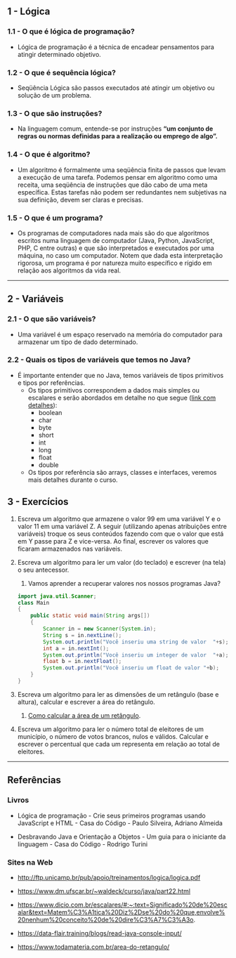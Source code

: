 ## 1 - Lógica

### 1.1 - O que é lógica de programação?

* Lógica de programação é a técnica de encadear pensamentos para atingir determinado objetivo.

### 1.2 - O que é sequência lógica?

* Seqüência Lógica são passos executados até atingir um objetivo ou solução de um problema.

### 1.3 - O que são instruções?

* Na linguagem comum, entende-se por instruções **“um conjunto de regras ou normas definidas para a realização ou emprego de algo”.**

### 1.4 - O que é algoritmo?

* Um algoritmo é formalmente uma seqüência finita de passos que levam a execução de uma tarefa. Podemos pensar em algoritmo como uma receita, uma seqüência de instruções que dão cabo de uma meta específica. Estas tarefas não podem ser redundantes nem subjetivas na sua definição, devem ser claras e precisas.

### 1.5 - O que é um programa?

* Os programas de computadores nada mais são do que algoritmos escritos numa linguagem de computador (Java, Python, JavaScript, PHP, C entre outras) e que são interpretados e executados por uma máquina, no caso um computador. Notem que dada esta interpretação rigorosa, um programa é por natureza muito específico e rígido em relação aos algoritmos da vida real.

<hr/>

## 2 - Variáveis

### 2.1 - O que são variáveis?

* Uma variável é um espaço reservado na memória do computador para armazenar um tipo de dado determinado.

### 2.2 - Quais os tipos de variáveis que temos no Java?

* É importante entender que no Java, temos variáveis de tipos primitivos e tipos por referências.
    * Os tipos primitivos correspondem a dados mais simples ou escalares e serão abordados em detalhe no que segue ([link com detalhes](https://www.dm.ufscar.br/~waldeck/curso/java/part22.html)):
        * boolean
        * char
        * byte
        * short
        * int
        * long
        * float
        * double
    * Os tipos por referência são arrays, classes e interfaces, veremos mais detalhes durante o curso.

## 3 - Exercícios

1. Escreva um algoritmo que armazene o valor 99 em uma variável Y e o valor 11 em uma variável Z. A seguir (utilizando apenas atribuições entre variáveis) troque os seus conteúdos fazendo com que o valor que está em Y passe para Z e vice-versa. Ao final, escrever os valores que ficaram armazenados nas variáveis.

2. Escreva um algoritmo para ler um valor (do teclado) e escrever (na tela) o seu antecessor.
    1. Vamos aprender a recuperar valores nos nossos programas Java?

    ```java
    import java.util.Scanner;
    class Main
    {
        public static void main(String args[])
        {
            Scanner in = new Scanner(System.in);
            String s = in.nextLine();
            System.out.println("Você inseriu uma string de valor  "+s);
            int a = in.nextInt();
            System.out.println("Você inseriu um integer de valor  "+a);
            float b = in.nextFloat();
            System.out.println("Você inseriu um float de valor "+b);
        }
    }
    ```

3. Escreva um algoritmo para ler as dimensões de um retângulo (base e altura), calcular e escrever a área do retângulo.
    1. [Como calcular a área de um retângulo](https://www.todamateria.com.br/area-do-retangulo/).

4. Escreva um algoritmo para ler o número total de eleitores de um município, o número de votos brancos, nulos e válidos. Calcular e escrever o percentual que cada um representa em relação ao total de eleitores.

<hr/>

## Referências

### Livros

* Lógica de programação - Crie seus primeiros programas usando JavaScript e HTML - Casa do Código - Paulo Silveira, Adriano Almeida

* Desbravando Java e Orientação a Objetos - Um guia para o iniciante da linguagem - Casa do Código - Rodrigo Turini

### Sites na Web

* http://ftp.unicamp.br/pub/apoio/treinamentos/logica/logica.pdf

* https://www.dm.ufscar.br/~waldeck/curso/java/part22.html

* https://www.dicio.com.br/escalares/#:~:text=Significado%20de%20escalar&text=Matem%C3%A1tica%20Diz%2Dse%20do%20que,envolve%20nenhum%20conceito%20de%20dire%C3%A7%C3%A3o.

* https://data-flair.training/blogs/read-java-console-input/

* https://www.todamateria.com.br/area-do-retangulo/